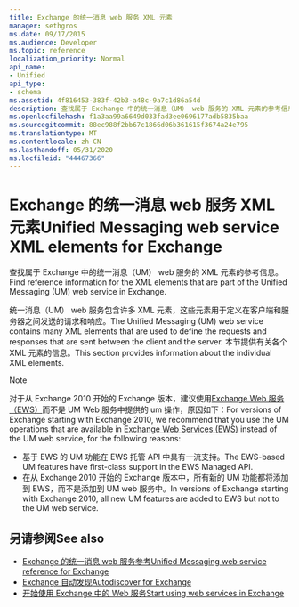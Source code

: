 ```yaml
---
title: Exchange 的统一消息 web 服务 XML 元素
manager: sethgros
ms.date: 09/17/2015
ms.audience: Developer
ms.topic: reference
localization_priority: Normal
api_name:
- Unified
api_type:
- schema
ms.assetid: 4f816453-383f-42b3-a48c-9a7c1d86a54d
description: 查找属于 Exchange 中的统一消息（UM） web 服务的 XML 元素的参考信息。
ms.openlocfilehash: f1a3aa99a6649d033fad3ee0696177adb5835baa
ms.sourcegitcommit: 88ec988f2bb67c1866d06b361615f3674a24e795
ms.translationtype: MT
ms.contentlocale: zh-CN
ms.lasthandoff: 05/31/2020
ms.locfileid: "44467366"
---
```

# <a name="unified-messaging-web-service-xml-elements-for-exchange"></a><span data-ttu-id="02fd9-103">Exchange 的统一消息 web 服务 XML 元素</span><span class="sxs-lookup"><span data-stu-id="02fd9-103">Unified Messaging web service XML elements for Exchange</span></span>

<span data-ttu-id="02fd9-104">查找属于 Exchange 中的统一消息（UM） web 服务的 XML 元素的参考信息。</span><span class="sxs-lookup"><span data-stu-id="02fd9-104">Find reference information for the XML elements that are part of the Unified Messaging (UM) web service in Exchange.</span></span>
  
<span data-ttu-id="02fd9-105">统一消息（UM） web 服务包含许多 XML 元素，这些元素用于定义在客户端和服务器之间发送的请求和响应。</span><span class="sxs-lookup"><span data-stu-id="02fd9-105">The Unified Messaging (UM) web service contains many XML elements that are used to define the requests and responses that are sent between the client and the server.</span></span> <span data-ttu-id="02fd9-106">本节提供有关各个 XML 元素的信息。</span><span class="sxs-lookup"><span data-stu-id="02fd9-106">This section provides information about the individual XML elements.</span></span>
  
> [!NOTE]
> <span data-ttu-id="02fd9-107">对于从 Exchange 2010 开始的 Exchange 版本，建议使用[Exchange Web 服务（EWS）](https://msdn.microsoft.com/library/60285497-0c4e-4e51-84e1-34dd6d89a5d8%28Office.15%29.aspx)而不是 UM Web 服务中提供的 um 操作，原因如下：</span><span class="sxs-lookup"><span data-stu-id="02fd9-107">For versions of Exchange starting with Exchange 2010, we recommend that you use the UM operations that are available in [Exchange Web Services (EWS)](https://msdn.microsoft.com/library/60285497-0c4e-4e51-84e1-34dd6d89a5d8%28Office.15%29.aspx) instead of the UM web service, for the following reasons:</span></span> 
> - <span data-ttu-id="02fd9-108">基于 EWS 的 UM 功能在 EWS 托管 API 中具有一流支持。</span><span class="sxs-lookup"><span data-stu-id="02fd9-108">The EWS-based UM features have first-class support in the EWS Managed API.</span></span> 
> - <span data-ttu-id="02fd9-109">在从 Exchange 2010 开始的 Exchange 版本中，所有新的 UM 功能都将添加到 EWS，而不是添加到 UM web 服务中。</span><span class="sxs-lookup"><span data-stu-id="02fd9-109">In versions of Exchange starting with Exchange 2010, all new UM features are added to EWS but not to the UM web service.</span></span> 
  
## <a name="see-also"></a><span data-ttu-id="02fd9-110">另请参阅</span><span class="sxs-lookup"><span data-stu-id="02fd9-110">See also</span></span>

- [<span data-ttu-id="02fd9-111">Exchange 的统一消息 web 服务参考</span><span class="sxs-lookup"><span data-stu-id="02fd9-111">Unified Messaging web service reference for Exchange</span></span>](unified-messaging-web-service-reference-for-exchange.md)
- [<span data-ttu-id="02fd9-112">Exchange 自动发现</span><span class="sxs-lookup"><span data-stu-id="02fd9-112">Autodiscover for Exchange</span></span>](../exchange-web-services/autodiscover-for-exchange.md)
- [<span data-ttu-id="02fd9-113">开始使用 Exchange 中的 Web 服务</span><span class="sxs-lookup"><span data-stu-id="02fd9-113">Start using web services in Exchange</span></span>](../exchange-web-services/start-using-web-services-in-exchange.md)
    

